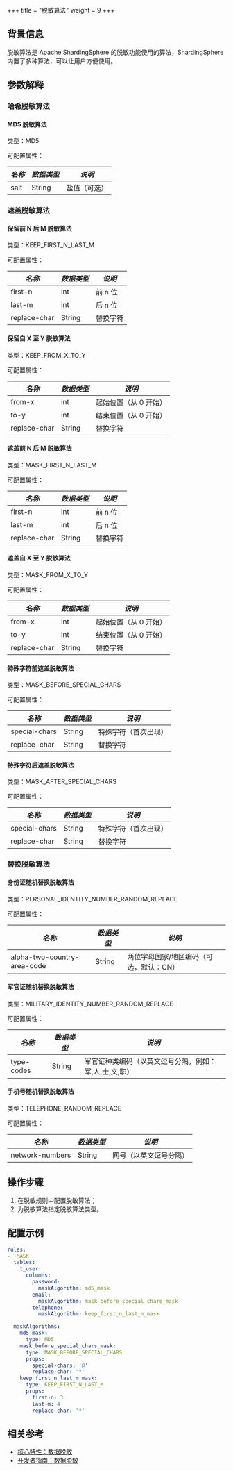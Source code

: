 +++
title = "脱敏算法"
weight = 9
+++

## 背景信息

脱敏算法是 Apache ShardingSphere 的脱敏功能使用的算法，ShardingSphere 内置了多种算法，可以让用户方便使用。

## 参数解释

### 哈希脱敏算法

#### MD5 脱敏算法

类型：MD5

可配置属性：

| *名称*   | *数据类型* | *说明*  |
|--------| --------- |-------|
| salt   | String    | 盐值（可选）|

### 遮盖脱敏算法

#### 保留前 N 后 M 脱敏算法

类型：KEEP_FIRST_N_LAST_M

可配置属性：

| *名称*         | *数据类型* | *说明*  |
|--------------|--------|-------|
| first-n      | int    | 前 n 位 |
| last-m       | int    | 后 n 位 |
| replace-char | String | 替换字符  |

#### 保留自 X 至 Y 脱敏算法

类型：KEEP_FROM_X_TO_Y

可配置属性：

| *名称*         | *数据类型* | *说明*           |
|--------------|--------|----------------|
| from-x       | int    | 起始位置（从 0 开始）   |
| to-y         | int    | 结束位置（从 0 开始）   |
| replace-char | String | 替换字符           |

#### 遮盖前 N 后 M 脱敏算法

类型：MASK_FIRST_N_LAST_M

可配置属性：

| *名称*         | *数据类型* | *说明*           |
|--------------|--------|----------------|
| first-n      | int    | 前 n 位 |
| last-m       | int    | 后 n 位 |
| replace-char | String | 替换字符  |

#### 遮盖自 X 至 Y 脱敏算法

类型：MASK_FROM_X_TO_Y

可配置属性：

| *名称*         | *数据类型* | *说明*           |
|--------------|--------|----------------|
| from-x       | int    | 起始位置（从 0 开始）   |
| to-y         | int    | 结束位置（从 0 开始）   |
| replace-char | String | 替换字符           |

#### 特殊字符前遮盖脱敏算法

类型：MASK_BEFORE_SPECIAL_CHARS

可配置属性：

| *名称*         | *数据类型* | *说明*         |
|--------------|--------|--------------|
| special-chars       | String | 特殊字符（首次出现）   |
| replace-char | String | 替换字符         |

#### 特殊字符后遮盖脱敏算法

类型：MASK_AFTER_SPECIAL_CHARS

可配置属性：

| *名称*         | *数据类型* | *说明*         |
|--------------|--------|--------------|
| special-chars       | String | 特殊字符（首次出现）   |
| replace-char | String | 替换字符         |

### 替换脱敏算法

#### 身份证随机替换脱敏算法

类型：PERSONAL_IDENTITY_NUMBER_RANDOM_REPLACE

可配置属性：

| *名称*                        | *数据类型* | *说明*                 |
|------------------------------|----------|----------------------|
| alpha-two-country-area-code  | String   | 两位字母国家/地区编码（可选，默认：CN）|

#### 军官证随机替换脱敏算法

类型：MILITARY_IDENTITY_NUMBER_RANDOM_REPLACE

可配置属性：

| *名称*                        | *数据类型* | *说明*                 |
|------------------------------|----------|----------------------|
| type-codes  | String   | 军官证种类编码（以英文逗号分隔，例如：军,人,士,文,职） |

#### 手机号随机替换脱敏算法

类型：TELEPHONE_RANDOM_REPLACE

可配置属性：

| *名称*            | *数据类型* | *说明*        |
|-----------------|----------|-------------|
| network-numbers | String   | ⽹号（以英文逗号分隔） |

## 操作步骤
1. 在脱敏规则中配置脱敏算法；
2. 为脱敏算法指定脱敏算法类型。

## 配置示例
```yaml
rules:
- !MASK
  tables:
    t_user:
      columns:
        password:
          maskAlgorithm: md5_mask
        email:
          maskAlgorithm: mask_before_special_chars_mask
        telephone:
          maskAlgorithm: keep_first_n_last_m_mask

  maskAlgorithms:
    md5_mask:
      type: MD5
    mask_before_special_chars_mask:
      type: MASK_BEFORE_SPECIAL_CHARS
      props:
        special-chars: '@'
        replace-char: '*'
    keep_first_n_last_m_mask:
      type: KEEP_FIRST_N_LAST_M
      props:
        first-n: 3
        last-m: 4
        replace-char: '*'
```

## 相关参考
- [核心特性：数据脱敏](/cn/features/mask/)
- [开发者指南：数据脱敏](/cn/dev-manual/mask/)
